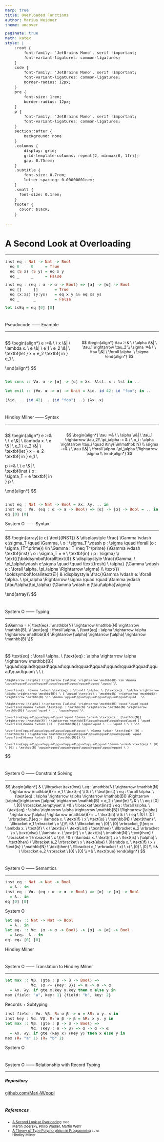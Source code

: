 ```yaml
---
marp: true
title: Overloaded Functions
author: Marius Weidner
theme: uncover

paginate: true
math: katex
style: |
    :root {
        font-family: 'JetBrains Mono', serif !important;
        font-variant-ligatures: common-ligatures;
    }
    code {
        font-family: 'JetBrains Mono', serif !important;
        font-variant-ligatures: common-ligatures;
        border-radius: 12px;
    }
    pre {
        font-size: 1rem;
        border-radius: 12px;
    }
    p {
        font-family: 'JetBrains Mono', serif !important;
        font-variant-ligatures: common-ligatures;
    }
    section::after {
        background: none
    }
    .columns {
        display: grid;
        grid-template-columns: repeat(2, minmax(0, 1fr));
        gap: 0.75rem;
    }
    .subtitle {
        font-size: 0.7rem;
        letter-spacing: 0.00000001rem;
    }
    .small {
      font-size: 0.1rem;
    }
    footer {
      color: black;
    }
    
---
```

<!-- 
Time: 2 min 
Stage: Introduction (5 min) 
-->

<!-- _paginate: false -->
<!-- _footer: Marius Weidner ‒ Chair of Programming Languages ‒ Seminar '22 -->

<!---
- Paper "A Second Look at Overloading"
- Structure: * An Beispiel Problemstellung erarbeiten
             * Informelle Einführung minimaler Programmiersprache
             * Formelle Erweiterung dieser um überladene Funktionen
             * Beziehung zu dieser zu anderen Programmiersprachen
-->

# A Second Look at Overloading  


---

<!-- 
Time: 1 min 
Stage: Introduction (5 min)
-->

<!--
- Function `eq` mit mehreren Instancen, verschiedenem Verhalten, je nach Typ
- Implicit typ variablen
- Constraint erklären
- In anderen Programmiersprachen: * Type classes in Haskell
                                  * Traits in Rust
                                  * Magic methods in Python
-->
<style scoped> pre {  font-size: 0.6rem;  }</style>

```haskell
inst eq : Nat -> Nat -> Bool
  eq 0     0     = True
  eq (S x) (S y) = eq x y
  eq _     _     = False

inst eq : (eq : α -> α -> Bool) => [α] -> [α] -> Bool
  eq []     []       = True
  eq (x:xs) (y:ys)   = eq x y && eq xs ys
  eq _      _        = False

let isEq = eq [0] [0]
```
#
#

<p class="subtitle">Pseudocode —— Example</p>

---

<!-- 
Time: 3 min 
Stage: Main (20 min)
-->

<div class="columns">
<div>

$$
\begin{align*}
e :=& \ \ x \\&|
      \ \lambda x. \ e  \\&|
      \ e_1 \ e_2  \\&|
      \ \textbf{let } x = e_2 \textbf{ in } e_1  \\

\end{align*}
$$


</div>
<div>

$$
\begin{align*}
\tau :=& \ \ \alpha \\&|
          \ \tau_1 \rightarrow \tau_2  \\
\sigma :=& \ \ \tau \\&| 
          \ \forall \alpha. \ \sigma
\end{align*}
$$
</div>
</div>

<style scoped> pre {  font-size: 0.7rem;  }</style>


```haskell
let cons :: ∀α. α -> [α] -> [α] = λx. λlst. x : lst in ..         
```

 <div class="err">

```haskell
let evil :: (∀α. α -> α) -> Unit = λid. id 42; id "foo"; in ..    
```
```haskell
(λid. .. (id 42) .. (id "foo") ..) (λx. x)                        
```
</div> 

<style scoped>
  div.err > pre {
    font-size: 0.7rem; border: 0.05rem; background-color: rgb(242, 241, 244); border-color: #B00020; border-style: solid; border-radius: 12px;
  }
  div.err {
    padding: 0;
    margin: 0;
  }
  div.err > span {
    margin-left: 0;
  }
</style>
#

<p class="subtitle">Hindley Milner —— Syntax</p>

---

<!-- 
Time: 2 min 
Stage: Main (20 min)
-->

<div class="columns">
<div>

$$
\begin{align*}
e :=& \ \ x \\&|
      \ \lambda x. \ e  \\&|
      \ e_1 \ e_2  \\&|
      \ \textbf{let } x = e_2 \textbf{ in } e_1  \\

p :=& \ \ e \\&| 
       \ \textbf{inst } o : \sigma_T = e \textbf{ in } p \\

\end{align*}
$$

</div>
<div>

$$
\begin{align*}
\tau :=& \ \ \alpha \\&| 
          \ \tau_1 \rightarrow \tau_2\\
\pi_\alpha := & \ \ o_i : \alpha \rightarrow \tau_i \quad \tiny{i\in\mathbb N} \\     
\sigma :=& \ \ \tau \\&| 
          \ \forall \alpha. \pi_\alpha \Rightarrow  \sigma \\
\end{align*}
$$

</div>
</div>


<style scoped> pre {  font-size: 0.7rem;  }</style>
```haskell
inst eq : Nat -> Nat -> Bool = λx. λy. .. in 
inst eq : ∀α. (eq : α -> α -> Bool) => [α] -> [α] -> Bool = .. in
​eq [0] [0] 
```

<p class="subtitle">System O —— Syntax</p>

---

$$
\begin{array}{c c} 
    \text{(INST)}
    &
    \displaystyle
    \frac{ \Gamma \vdash e:\sigma_T   \quad \Gamma, \ o : \sigma_T \vdash p : \sigma \quad  \forall (o : \sigma_{T^\prime}) \in \Gamma : T \neq T^\prime}
         {\Gamma \vdash \textbf{inst} \ o : \sigma_T = e \ \textbf{in} \ p : \sigma} 
    \\\\
    \text{(}\boldsymbol\forall\text{I)}
    &
    \displaystyle
    \frac{\Gamma, \ \pi_\alpha\vdash e:\sigma \quad \quad \text{fresh} \ \alpha}
         {\Gamma \vdash e : \forall \alpha. \pi_\alpha \Rightarrow  \sigma}
    \\\\
    \text{(} \boldsymbol\forall\text{E)}
    &
    \displaystyle
    \frac{\Gamma \vdash e: \forall \alpha. \ \pi_\alpha \Rightarrow \sigma \quad \quad \Gamma \vdash [\tau/\alpha]\pi_\alpha}
         {\Gamma \vdash e:[\tau/\alpha]\sigma}
    
\end{array}\\
$$

#
#

<p class="subtitle">System O —— Typing</p>


---
<!--
Time: 3 min 
Stage: Main (20 min)
-->

<style scoped> span {  font-size: 0.8rem;  }</style>
$\Gamma = \{ \text{eq} : \mathbb{N} \rightarrow \mathbb{N} \rightarrow \mathbb{B}, \\ \text{eq} : \forall \alpha. \ (\text{eq} : \alpha \rightarrow \alpha \rightarrow \mathbb{B}) \Rightarrow [\alpha] \rightarrow [\alpha] \rightarrow \mathbb{B} \}$



#

$$
    \text{eq} : \forall \alpha. \ (\text{eq} : \alpha \rightarrow \alpha \rightarrow \mathbb{B}) \qquad\qquad\qquad\qquad\qquad\qquad\qquad\qquad\qquad\qquad\qquad\quad\quad\ \ \ \\
    
    \Rightarrow [\alpha] \rightarrow [\alpha] \rightarrow \mathbb{B} \in \Gamma \qquad\qquad\qquad\qquad\qquad\qquad\qquad\qquad\qquad \qquad \\

    \overline{\  \Gamma \vdash \text{eq} : \forall \alpha. \ (\text{eq} : \alpha \rightarrow \alpha \rightarrow \mathbb{B}) \ } \qquad \text{eq} : \mathbb{N} \rightarrow \mathbb{N} \rightarrow \mathbb{B} \in \Gamma \qquad\qquad\qquad\qquad\qquad\qquad\quad   \\

    \Rightarrow [\alpha] \rightarrow [\alpha] \rightarrow \mathbb{B} \quad \quad \quad 
    \overline{\Gamma \vdash \text{eq} : \mathbb{N} \rightarrow \mathbb{N} \rightarrow \mathbb{B}} \qquad \quad \ ... \qquad\quad \\

    \overline{\qquad\qquad\qquad\quad \quad \Gamma \vdash \text{eq} : [\mathbb{N}] \rightarrow [\mathbb{N}] \rightarrow \mathbb{B}\qquad\qquad\qquad\quad\quad } \quad \overline{\Gamma \vdash [0] : [\mathbb{N}]} \qquad\quad \ ... \quad \ \ \ \\\

    \overline{\qquad\qquad\qquad\qquad\qquad\qquad \ \Gamma \vdash \text{eq}\ [0] : [\mathbb{N}] \rightarrow \mathbb{B}\qquad\qquad\qquad\qquad\qquad\qquad} \quad \overline{\Gamma \vdash [0] : [\mathbb{N}]} \\

    \overline{\qquad\qquad\qquad\qquad\qquad\qquad\qquad\qquad \Gamma \vdash \text{eq} \ [0] \ [0] : \mathbb{B} \qquad\qquad\qquad\qquad\qquad\qquad\qquad\qquad \ }
$$
#
#
<p class="subtitle">System O —— Constraint Solving</p>

---

<!-- 
Time: 3 min 
Stage: Main (20 min)
-->

$$
\begin{align*}
& \ \llbracket \text{inst} \ eq : \mathbb{N} \rightarrow  \mathbb{N} \rightarrow  \mathbb{B} = e_1 \ \text{in} \\ & \ \ \  \text{inst} \ eq : \forall \alpha. \ (\text{eq} : \alpha \rightarrow \alpha \rightarrow \mathbb{B}) \Rightarrow  [\alpha]\rightarrow  [\alpha] \rightarrow  \mathbb{B} = e_2 \ \text{in} \\ & \ \ \ eq \ [0] \ [0] \rrbracket_\emptyset \\
=& \ \llbracket \text{inst} \ eq : \forall \alpha. \ (\text{eq} : \alpha \rightarrow \alpha \rightarrow \mathbb{B}) \Rightarrow  [\alpha] \rightarrow  [\alpha] \rightarrow  \mathbb{B} = .. \ \text{in} \\ & \ \ \ eq \ [0] \ [0] \rrbracket_{\{eq := \lambda x. \ \text{if} \ x \ \text{is} \ \mathbb{N} \ \text{then} \ \llbracket e_1 \rrbracket \ x \}}\\
=& \ \llbracket eq \ [0] \ [0] \rrbracket_{\{eq := \lambda x. \ \text{if} \ x \ \text{is} \ \text{List} \ \text{then} \ \llbracket e_2 \rrbracket \ x \ \text{else} \ \lambda x. \ \text{if} \ x \ \text{is} \ \mathbb{N} \ \text{then} \ \llbracket e_1 \rrbracket \ x \}}\\
=& \ (\lambda x. \ \text{if} \ x \ \text{is} \ [\alpha] \ \text{then} \ \llbracket e_2 \rrbracket \ x \ \text{else} \ (\lambda x. \ \text{if} \ x \ \text{is} \ \mathbb{N} \ \text{then} \ \llbracket e_1 \rrbracket \ x) \ x) \ [0] \ [0] \\
=& \ \llbracket e_2 \rrbracket \ [0] \ [0] \\
=& \ \text{true}
\end{align*}
$$
#
#
<p class="subtitle">System O —— Semantics</p>

---

<!-- 
Time: 2 min 
Stage: Extra (5 min) [skip if no time]
-->


<style scoped> pre {  font-size: 0.7rem;  }</style>

```haskell
inst eq : Nat -> Nat -> Bool 
  = λ.. in                 
inst eq : ∀α. (eq : α -> α -> Bool) => [α] -> [α] -> Bool 
  = λ.. in
​eq [0] [0] 
```
<p class="subtitle">System O</p>

```haskell
let eq₀ :: Nat -> Nat -> Bool
  = λ.. in
let eq₁ :: ∀α. (α -> α -> Bool) -> [α] -> [α] -> Bool     
  = λeq₀. λ.. in
​eq₁ eq₀ [0] [0]            
```
<p class="subtitle">Hindley Milner</p>

#


<p class="subtitle">System O —— Translation to Hindley Milner</p>

---

<!-- 
Time: 3 min 
Stage: Extra (5 min) [skip if no time]
-->


<style scoped> pre {  font-size: 0.7rem;  }</style>


```haskell
let max :: ∀β. (gte : β -> β -> Bool) => 
           ∀α. (α <= {key: β}) => α -> α -> α      
  = λx. λy. if gte x.key y.key then x else y in
​​max {field: "a", key: 1} {field: "b", key: 2}
```
<p class="subtitle">Records + Subtyping</p>

```haskell
inst field : ∀α. ∀β. R₀ α β -> α = λR₀ x y. x in
inst key : ∀α. ∀β. R₀ α β -> β = λR₀ x y. y in
let max :: ∀β. (gte : β -> β -> Bool) => 
           ∀α. (key : α -> β) => α -> α -> α
  = λx. λy. if gte (key x) (key y) then x else y in
​max (R₀ "a" 1) (R₀ "b" 2)
```
<p class="subtitle">System O</p>

# 

<p class="subtitle">System O —— Relationship with Record Typing</p>

---
<style scoped> li {  font-size: 0.7rem;  }</style>

##### Repository
[github.com/Mari-W/popl](https://github.com/Mari-W/popl)
#
#

##### References
- [A Second Look at Overloading](https://dl.acm.org/doi/pdf/10.1145/224164.224195) `1995`<br> Martin Odersky, Philip Wadler, Martin Wehr 
- [A Theory of Type Polymorphism in Programming](https://doi.org/10.1016%2F0022-0000%2878%2990014-4) `1978` <br> Hindley Milner


